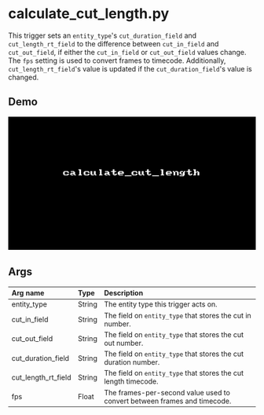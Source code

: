 # calculate_cut_length.py

This trigger sets an `entity_type`'s `cut_duration_field` and
`cut_length_rt_field` to the difference between `cut_in_field` and
`cut_out_field`, if either the `cut_in_field` or `cut_out_field` values change.
The `fps` setting is used to convert frames to timecode. Additionally,
`cut_length_rt_field`'s value is updated if the `cut_duration_field`'s value is
changed.

## Demo

![](images/calculate_cut_length1.gif?raw=true)

## Args

| Arg name            | Type   | Description                                                              |
| :-                  | :-     | :-                                                                       |
| entity_type         | String | The entity type this trigger acts on.                                    |
| cut_in_field        | String | The field on `entity_type` that stores the cut in number.                |
| cut_out_field       | String | The field on `entity_type` that stores the cut out number.               |
| cut_duration_field  | String | The field on `entity_type` that stores the cut duration number.          |
| cut_length_rt_field | String | The field on `entity_type` that stores the cut length timecode.          |
| fps                 | Float  | The frames-per-second value used to convert between frames and timecode. |

